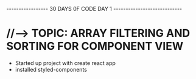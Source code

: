 ----------------- 30 DAYS 0F CODE DAY 1 ----------------------------

<h1>
//--> TOPIC: ARRAY FILTERING AND SORTING FOR COMPONENT VIEW
</h1>

- Started up project with create react app
- installed styled-components
